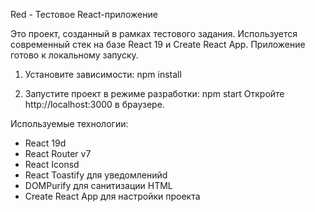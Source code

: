Red - Тестовое React-приложение

Это проект, созданный в рамках тестового задания. Используется современный стек на базе React 19 и Create React App. Приложение готово к локальному запуску.

1. Установите зависимости:
npm install

3. Запустите проект в режиме разработки:
npm start
Откройте http://localhost:3000 в браузере.

Используемые технологии:
- React 19d
- React Router v7
- React Iconsd
- React Toastify для уведомленийd
- DOMPurify для санитизации HTML
- Create React App для настройки проекта